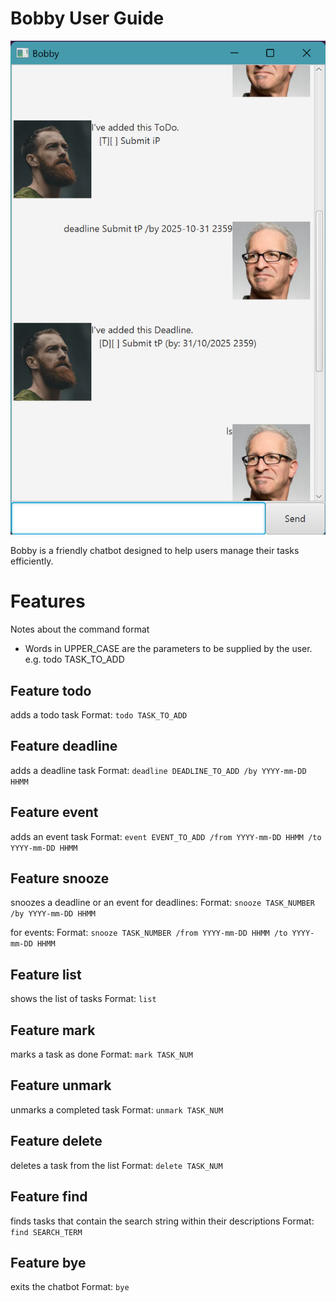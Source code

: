# Bobby User Guide

![Ui.png](Ui.png)

Bobby is a friendly chatbot designed to help users manage their tasks efficiently.

# Features
Notes about the command format
- Words in UPPER_CASE are the parameters to be supplied by the user. e.g. todo TASK_TO_ADD

## Feature todo
adds a todo task
Format: ```todo TASK_TO_ADD```


## Feature deadline
adds a deadline task
Format: ```deadline DEADLINE_TO_ADD /by YYYY-mm-DD HHMM```

## Feature event
adds an event task
Format: ```event EVENT_TO_ADD /from YYYY-mm-DD HHMM /to YYYY-mm-DD HHMM```

## Feature snooze
snoozes a deadline or an event
for deadlines:
Format: ```snooze TASK_NUMBER /by YYYY-mm-DD HHMM```

for events:
Format: ```snooze TASK_NUMBER /from YYYY-mm-DD HHMM /to YYYY-mm-DD HHMM```

## Feature list
shows the list of tasks
Format: ```list```

## Feature mark
marks a task as done
Format: ```mark TASK_NUM```

## Feature unmark
unmarks a completed task
Format: ```unmark TASK_NUM```

## Feature delete
deletes a task from the list
Format: ```delete TASK_NUM```

## Feature find
finds tasks that contain the search string within their descriptions
Format: ```find SEARCH_TERM```

## Feature bye
exits the chatbot
Format: ```bye```